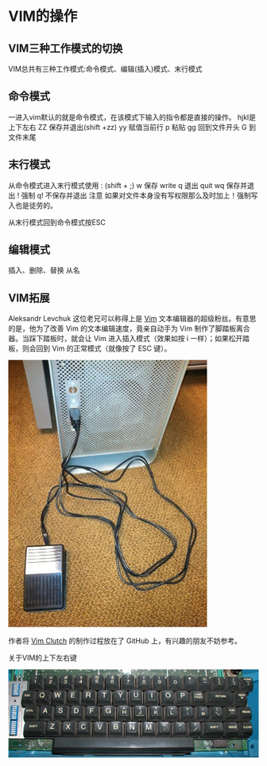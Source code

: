# VIM的操作

## VIM三种工作模式的切换

VIM总共有三种工作模式:命令模式、编辑(插入)模式、末行模式

## 命令模式

一进入vim默认的就是命令模式，在该模式下输入的指令都是直接的操作。
hjkl是上下左右
ZZ 保存并退出(shift +zz)
yy 赋值当前行
p  粘贴
gg 回到文件开头
G  到文件末尾

## 末行模式
从命令模式进入末行模式使用 : (shift + ;)
w 保存 write
q 退出 quit
wq 保存并退出
! 强制
q! 不保存并退出
注意  如果对文件本身没有写权限那么及时加上！强制写入也是徒劳的。

从末行模式回到命令模式按ESC

## 编辑模式
插入、删除、替换
从名






## VIM拓展

Aleksandr Levchuk 这位老兄可以称得上是 [Vim](http://www.vim.org/) 文本编辑器的超级粉丝。有意思的是，他为了改善 Vim 的文本编辑速度，竟亲自动手为 Vim 制作了脚踏板离合器。当踩下踏板时，就会让 Vim 进入插入模式（效果如按 i 一样）；如果松开踏板，则会回到 Vim 的正常模式（就像按了 ESC 键）。

![](assets/pic4.jpg)

作者将 [Vim Clutch](https://github.com/alevchuk/vim-clutch) 的制作过程放在了 GitHub 上，有兴趣的朋友不妨参考。

关于VIM的上下左右键

![](/assets/上下左右.jpg)

